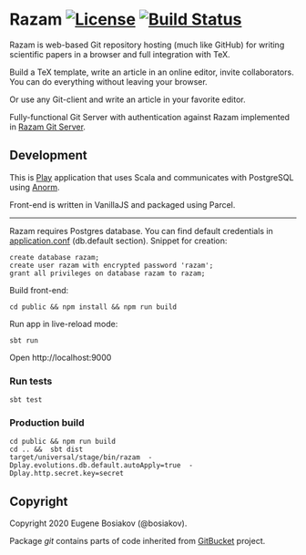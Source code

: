 Razam [![License](https://img.shields.io/badge/License-Apache%202.0-blue.svg)](https://github.com/razam/razam/blob/master/LICENSE) [![Build Status](https://travis-ci.org/razamgit/razam.svg?branch=master)](https://travis-ci.org/razamgit/razam)
=====

Razam is web-based Git repository hosting (much like GitHub) for writing scientific papers in a browser and full integration with TeX.

Build a TeX template, write an article in an online editor, invite collaborators. You can do everything without leaving your browser.

Or use any Git-client and write an article in your favorite editor.

Fully-functional Git Server with authentication against Razam implemented in [Razam Git Server](https://github.com/razamgit/gitserver).

## Development

This is [Play](https://playframework.com/documentation/latest/Home) application that uses Scala and communicates with PostgreSQL using [Anorm](https://playframework.github.io/anorm/).

Front-end is written in VanillaJS and packaged using Parcel.

---

Razam requires Postgres database. You can find default credentials in [application.conf](https://github.com/razamgit/razam/blob/master/conf/application.conf) (db.default section). Snippet for creation:

```
create database razam;
create user razam with encrypted password 'razam';
grant all privileges on database razam to razam;
```

Build front-end:

```
cd public && npm install && npm run build
```

Run app in live-reload mode:

```
sbt run
```

Open http://localhost:9000

### Run tests

```
sbt test
```

### Production build

```
cd public && npm run build
cd .. &&  sbt dist
target/universal/stage/bin/razam  -Dplay.evolutions.db.default.autoApply=true  -Dplay.http.secret.key=secret
```

## Copyright

Copyright 2020 Eugene Bosiakov (@bosiakov). 

Package *git* contains parts of code inherited from [GitBucket](https://github.com/gitbucket/gitbucket) project.

